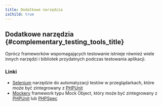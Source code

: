 ```yaml
---
title: Dodatkowe narzędzia
isChild: true
---
```


## Dodatkowe narzędzia {#complementary_testing_tools_title}

Oprócz frameworków wspomagających testowanie istnieje również wiele innych narzędzi i bibliotek przydatnych podczas
testowania aplikacji.

### Linki

* [Selenium](http://seleniumhq.org/) narzędzie do automatyzacji testów w przeglądarkach, które może być zintegrowany z [PHPUnit](http://www.phpunit.de/manual/3.1/en/selenium.html)
* [Mockery](https://github.com/padraic/mockery) framework typu Mock Object, który może być zintegrowany z [PHPUnit](http://phpunit.de/) lub [PHPSpec](http://www.phpspec.net/)
